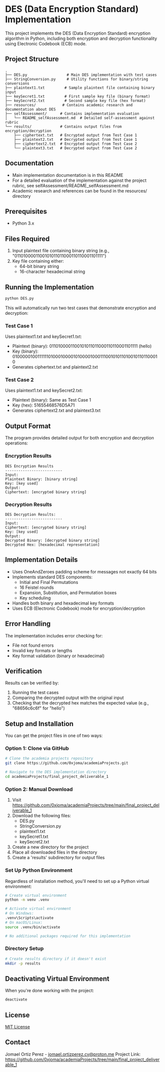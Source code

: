 # DES (Data Encryption Standard) Implementation
This project implements the DES (Data Encryption Standard) encryption algorithm in Python, including both encryption and decryption functionality using Electronic Codebook (ECB) mode.

## Project Structure
```
.
├── DES.py                  # Main DES implementation with test cases
├── StringConversion.py     # Utility functions for binary/string conversions
├── plaintext1.txt         # Sample plaintext file containing binary input
├── keySecret1.txt         # First sample key file (binary format)
├── keySecret2.txt         # Second sample key file (hex format)
├── resources/            # Contains academic research and documentation about DES
├── selfAssessment/      # Contains implementation evaluation
│   └── README_selfAssessment.md  # Detailed self-assessment against rubric
└── results/             # Contains output files from encryption/decryption
    ├── ciphertext.txt   # Encrypted output from Test Case 1
    ├── plaintext2.txt   # Decrypted output from Test Case 1
    ├── ciphertext2.txt  # Encrypted output from Test Case 2
    └── plaintext3.txt   # Decrypted output from Test Case 2
```
## Documentation
- Main implementation documentation is in this README
- For a detailed evaluation of the implementation against the project rubric, see selfAssessment/README_selfAssessment.md
- Academic research and references can be found in the resources/ directory

## Prerequisites
- Python 3.x

## Files Required
1. Input plaintext file containing binary string (e.g., "0110100001100101011011000110110001101111")
2. Key file containing either:
   - 64-bit binary string
   - 16-character hexadecimal string

## Running the Implementation
```bash
python DES.py
```

This will automatically run two test cases that demonstrate encryption and decryption:

### Test Case 1
Uses plaintext1.txt and keySecret1.txt:
- Plaintext (binary): 0110100001100101011011000110110001101111 (hello)
- Key (binary): 0100000100111111010001000010100001000111001010110100101101100010
- Generates ciphertext.txt and plaintext2.txt

### Test Case 2
Uses plaintext1.txt and keySecret2.txt:
- Plaintext (binary): Same as Test Case 1
- Key (hex): 51655468576D5A71
- Generates ciphertext2.txt and plaintext3.txt

## Output Format
The program provides detailed output for both encryption and decryption operations:

### Encryption Results
```
DES Encryption Results
--------------------------
Input:
Plaintext Binary: [binary string]
Key: [key used]
Output:
Ciphertext: [encrypted binary string]
```

### Decryption Results
```
DES Decryption Results:
--------------------------
Input:
Ciphertext: [encrypted binary string]
Key: [key used]
Output:
Decrypted Binary: [decrypted binary string]
Decrypted Hex: [hexadecimal representation]
```

## Implementation Details
- Uses OneAndZeroes padding scheme for messages not exactly 64 bits
- Implements standard DES components:
  - Initial and Final Permutations
  - 16 Feistel rounds
  - Expansion, Substitution, and Permutation boxes
  - Key scheduling
- Handles both binary and hexadecimal key formats
- Uses ECB (Electronic Codebook) mode for encryption/decryption

## Error Handling
The implementation includes error checking for:
- File not found errors
- Invalid key formats or lengths
- Key format validation (binary or hexadecimal)

## Verification
Results can be verified by:
1. Running the test cases
2. Comparing the decrypted output with the original input
3. Checking that the decrypted hex matches the expected value (e.g., "68656c6c6f" for "hello")

## Setup and Installation

You can get the project files in one of two ways:

### Option 1: Clone via GitHub
```bash
# Clone the academia projects repository
git clone https://github.com/0xjoma/academiaProjects.git

# Navigate to the DES implementation directory
cd academiaProjects/final_project_deliverable_1
```

### Option 2: Manual Download
1. Visit https://github.com/0xjoma/academiaProjects/tree/main/final_project_deliverable_1
2. Download the following files:
   - DES.py
   - StringConversion.py
   - plaintext1.txt
   - keySecret1.txt
   - keySecret2.txt
3. Create a new directory for the project
4. Place all downloaded files in the directory
5. Create a 'results' subdirectory for output files

### Set Up Python Environment
Regardless of installation method, you'll need to set up a Python virtual environment:

```bash
# Create virtual environment
python -m venv .venv

# Activate virtual environment
# On Windows:
.venv\Scripts\activate
# On macOS/Linux:
source .venv/bin/activate

# No additional packages required for this implementation
```

### Directory Setup
```bash
# Create results directory if it doesn't exist
mkdir -p results
```

## Deactivating Virtual Environment
When you're done working with the project:
```bash
deactivate
```
## License
[MIT License](https://opensource.org/licenses/MIT)

## Contact
Jomael Ortiz Perez - jomael.ortizperez.cv@proton.me
Project Link: https://github.com/0xjoma/academiaProjects/tree/main/final_project_deliverable_1